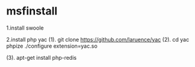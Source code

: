 # msfinstall
1.install swoole

2.install php yac
(1). git clone https://github.com/laruence/yac
(2). cd yac
     phpize
     ./configure
     extension=yac.so

(3). apt-get install php-redis			
